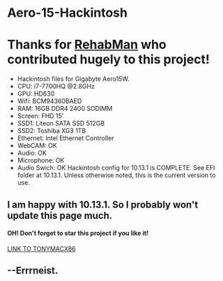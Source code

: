 # Aero-15-Hackintosh
# Thanks for [RehabMan](https://www.tonymacx86.com/members/rehabman.429483/) who contributed hugely to this project!
* Hackintosh files for Gigabyte Aero15W.
* CPU: i7-7700HQ @2.8GHz
* GPU: HD630
* Wifi: BCM94360BAED
* RAM: 16GB DDR4 2400 SODIMM
* Screen: FHD 15'
* SSD1: Liteon SATA SSD 512GB
* SSD2: Toshiba XG3 1TB
* Ethernet: Intel Ethernet Controller
* WebCAM: OK
* Audio: OK
* Microphone: OK
* Audio Swich: OK
Hackintosh config for 10.13.1 is COMPLETE. See EFI folder at 10.13.1.
Unless otherwise noted, this is the current version to use.
## I am happy with 10.13.1. So I probably won't update this page much.
#### OH! Don't forget to star this project if you like it!
[LINK TO TONYMACX86](https://www.tonymacx86.com/threads/gigabyte-aero-15-hackintosh-10-13-1.245289/)

## --Errrneist.
